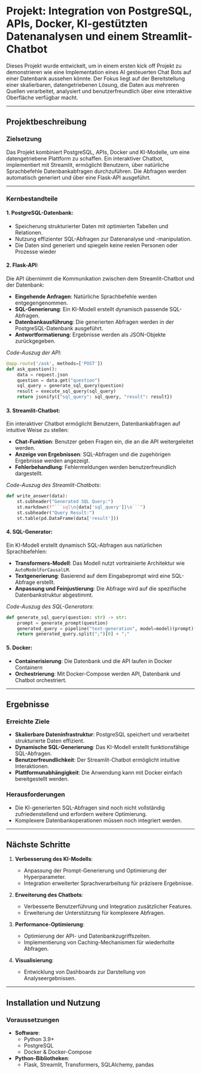 
# Projekt: Integration von PostgreSQL, APIs, Docker, KI-gestützten Datenanalysen und einem Streamlit-Chatbot

Dieses Projekt wurde entwickelt, um in einem ersten kick off Projekt zu demonstrieren wie eine Implementation eines AI gesteuerten Chat Bots auf einer Datenbank aussehen könnte. Der Fokus liegt auf der Bereitstellung einer skalierbaren, datengetriebenen Lösung, die Daten aus mehreren Quellen verarbeitet, analysiert und benutzerfreundlich über eine interaktive Oberfläche verfügbar macht.

---

## Projektbeschreibung

### Zielsetzung
Das Projekt kombiniert PostgreSQL, APIs, Docker und KI-Modelle, um eine datengetriebene Plattform zu schaffen. Ein interaktiver Chatbot, implementiert mit Streamlit, ermöglicht Benutzern, über natürliche Sprachbefehle Datenbankabfragen durchzuführen. Die Abfragen werden automatisch generiert und über eine Flask-API ausgeführt.

---

### Kernbestandteile

#### 1. **PostgreSQL-Datenbank**:
- Speicherung strukturierter Daten mit optimierten Tabellen und Relationen.
- Nutzung effizienter SQL-Abfragen zur Datenanalyse und -manipulation.
- Die Daten sind generiert und spiegeln keine reelen Personen oder Prozesse wieder

#### 2. **Flask-API**:
Die API übernimmt die Kommunikation zwischen dem Streamlit-Chatbot und der Datenbank:
- **Eingehende Anfragen**: Natürliche Sprachbefehle werden entgegengenommen.
- **SQL-Generierung**: Ein KI-Modell erstellt dynamisch passende SQL-Abfragen.
- **Datenbankausführung**: Die generierten Abfragen werden in der PostgreSQL-Datenbank ausgeführt.
- **Antwortformatierung**: Ergebnisse werden als JSON-Objekte zurückgegeben.

_Code-Auszug der API_:
```python
@app.route('/ask', methods=['POST'])
def ask_question():
    data = request.json
    question = data.get("question")
    sql_query = generate_sql_query(question)
    result = execute_sql_query(sql_query)
    return jsonify({"sql_query": sql_query, "result": result})
```

#### 3. **Streamlit-Chatbot**:
Ein interaktiver Chatbot ermöglicht Benutzern, Datenbankabfragen auf intuitive Weise zu stellen:
- **Chat-Funktion**: Benutzer geben Fragen ein, die an die API weitergeleitet werden.
- **Anzeige von Ergebnissen**: SQL-Abfragen und die zugehörigen Ergebnisse werden angezeigt.
- **Fehlerbehandlung**: Fehlermeldungen werden benutzerfreundlich dargestellt.

_Code-Auszug des Streamlit-Chatbots_:
```python
def write_answer(data):
    st.subheader("Generated SQL Query:")
    st.markdown(f"```sql\n{data['sql_query']}\n```")
    st.subheader("Query Result:")
    st.table(pd.DataFrame(data['result']))
```

#### 4. **SQL-Generator**:
Ein KI-Modell erstellt dynamisch SQL-Abfragen aus natürlichen Sprachbefehlen:
- **Transformers-Modell**: Das Modell nutzt vortrainierte Architektur wie `AutoModelForCausalLM`.
- **Textgenerierung**: Basierend auf dem Eingabeprompt wird eine SQL-Abfrage erstellt.
- **Anpassung und Feinjustierung**: Die Abfrage wird auf die spezifische Datenbankstruktur abgestimmt.

_Code-Auszug des SQL-Generators_:
```python
def generate_sql_query(question: str) -> str:
    prompt = generate_prompt(question)
    generated_query = pipeline("text-generation", model=model)(prompt)[0]["generated_text"]
    return generated_query.split(";")[0] + ";"
```

#### 5. **Docker**:
- **Containerisierung**: Die Datenbank und die API laufen in Docker Containern
- **Orchestrierung**: Mit Docker-Compose werden API, Datenbank und Chatbot orchestriert.

---

## Ergebnisse

### Erreichte Ziele
- **Skalierbare Dateninfrastruktur**: PostgreSQL speichert und verarbeitet strukturierte Daten effizient.
- **Dynamische SQL-Generierung**: Das KI-Modell erstellt funktionsfähige SQL-Abfragen.
- **Benutzerfreundlichkeit**: Der Streamlit-Chatbot ermöglicht intuitive Interaktionen.
- **Plattformunabhängigkeit**: Die Anwendung kann mit Docker einfach bereitgestellt werden.

### Herausforderungen
- Die KI-generierten SQL-Abfragen sind noch nicht vollständig zufriedenstellend und erfordern weitere Optimierung.
- Komplexere Datenbankoperationen müssen noch integriert werden.

---

## Nächste Schritte

1. **Verbesserung des KI-Modells**:
   - Anpassung der Prompt-Generierung und Optimierung der Hyperparameter.
   - Integration erweiterter Sprachverarbeitung für präzisere Ergebnisse.

2. **Erweiterung des Chatbots**:
   - Verbesserte Benutzerführung und Integration zusätzlicher Features.
   - Erweiterung der Unterstützung für komplexere Abfragen.

3. **Performance-Optimierung**:
   - Optimierung der API- und Datenbankzugriffszeiten.
   - Implementierung von Caching-Mechanismen für wiederholte Abfragen.

4. **Visualisierung**:
   - Entwicklung von Dashboards zur Darstellung von Analyseergebnissen.

---

## Installation und Nutzung

### Voraussetzungen
- **Software**:
  - Python 3.9+
  - PostgreSQL
  - Docker & Docker-Compose
- **Python-Bibliotheken**:
  - Flask, Streamlit, Transformers, SQLAlchemy, pandas


